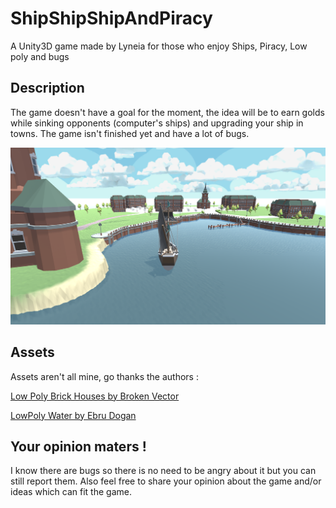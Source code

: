 # ShipShipShipAndPiracy
A Unity3D game made by Lyneia for those who enjoy Ships, Piracy, Low poly and bugs

## Description

The game doesn't have a goal for the moment, the idea will be to earn golds while sinking opponents (computer's ships) and upgrading your ship in towns. The game isn't finished yet and have a lot of bugs.

![First Town](ShipShipShipAndPiracyReadmeFirstLook.png)

## Assets

Assets aren't all mine, go thanks the authors :

[Low Poly Brick Houses by Broken Vector](https://assetstore.unity.com/packages/3d/props/exterior/low-poly-brick-houses-131899)

[LowPoly Water by Ebru Dogan](https://assetstore.unity.com/packages/tools/particles-effects/lowpoly-water-107563)

## Your opinion maters !

I know there are bugs so there is no need to be angry about it but you can still report them. Also feel free to share your opinion about the game and/or ideas which can fit the game.
